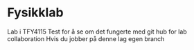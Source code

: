 # Fysikklab
Lab i TFY4115
Test for å se om det fungerte med git hub for lab collaboration
Hvis du jobber på denne lag egen branch
